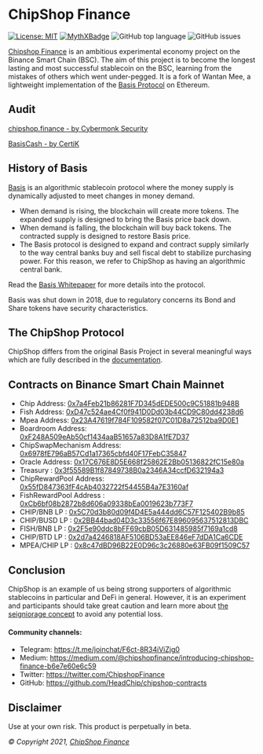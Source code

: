 # ChipShop Finance

[![License: MIT](https://img.shields.io/badge/License-MIT-yellow.svg)](https://opensource.org/licenses/MIT) [![MythXBadge](https://badgen.net/https/api.mythx.io/v1/projects/64fe9c72-2a73-471b-94aa-30225288f328/badge/data?cache=300&icon=https://raw.githubusercontent.com/ConsenSys/mythx-github-badge/main/logo_white.svg)](https://docs.mythx.io/dashboard/github-badges) ![GitHub top language](https://img.shields.io/github/languages/top/HeadChip/chipshop-contracts) ![GitHub issues](https://img.shields.io/github/issues-raw/HeadChip/chipshop-contracts)



[Chipshop Finance](https://chipshop.finance) is an ambitious experimental economy project on the Binance Smart Chain (BSC). The aim of this project is to become the longest lasting and most successful stablecoin on the BSC, learning from the mistakes of others which went under-pegged. It is a fork of Wantan Mee, a lightweight implementation of the [Basis Protocol](https://basis.io) on Ethereum.

## Audit

[chipshop.finance - by Cybermonk Security](https://github.com/HeadChip/chipshop-contracts/blob/master/contracts/CF.Audit.Report.pdf)

[BasisCash - by CertiK](https://www.dropbox.com/s/ed5vxvaple5e740/REP-Basis-Cash-06_11_2020.pdf)

## History of Basis

[Basis](https://basis.io) is an algorithmic stablecoin protocol where the money supply is dynamically adjusted to meet changes in money demand.  

- When demand is rising, the blockchain will create more tokens. The expanded supply is designed to bring the Basis price back down.
- When demand is falling, the blockchain will buy back tokens. The contracted supply is designed to restore Basis price.
- The Basis protocol is designed to expand and contract supply similarly to the way central banks buy and sell fiscal debt to stabilize purchasing power. For this reason, we refer to ChipShop as having an algorithmic central bank.

Read the [Basis Whitepaper](http://basis.io/basis_whitepaper_en.pdf) for more details into the protocol. 

Basis was shut down in 2018, due to regulatory concerns its Bond and Share tokens have security characteristics. 

## The ChipShop Protocol

ChipShop differs from the original Basis Project in several meaningful ways which are fully described in the [documentation](https://chipshop-finance.gitbook.io/chipshop-finance/).

## Contracts on Binance Smart Chain Mainnet

- Chip Address: [0x7a4Feb21b86281F7D345dEDE500c9C51881b948B](https://bscscan.com/address/0x7a4Feb21b86281F7D345dEDE500c9C51881b948B)
- Fish Address: [0xD47c524ae4Cf0f941D0Dd03b44CD9C80dd4238d6](https://bscscan.com/address/0xD47c524ae4Cf0f941D0Dd03b44CD9C80dd4238d6)
- Mpea Address: [0x23A47619f784F109582f07C01D8a72512ba9D0E1](https://bscscan.com/address/0x23A47619f784F109582f07C01D8a72512ba9D0E1)
- Boardroom Address: [0xF248A509eAb50cf1434aaB51657a83D8A1fE7D37](https://bscscan.com/address/0xF248A509eAb50cf1434aaB51657a83D8A1fE7D37)
- ChipSwapMechanism Address: [0x6978fE796aB57Cd1a17365cbfd40F17FebC35847](https://bscscan.com/address/0x6978fE796aB57Cd1a17365cbfd40F17FebC35847)
- Oracle Address: [0x17C676E8D5E668f25862E2Bb05136822fC15e80a](https://bscscan.com/address/0x17C676E8D5E668f25862E2Bb05136822fC15e80a)
- Treasury : [0x3f55589B1f87849738B0a2346A34ccfD632194a3](https://bscscan.com/address/0x3f55589B1f87849738B0a2346A34ccfD632194a3)
- ChipRewardPool Address: [0x55fD847363fF4cAb4032722f54455B4a7E3160af](https://bscscan.com/address/0x55fD847363fF4cAb4032722f54455B4a7E3160af)
- FishRewardPool Address : [0xCb6bf08b2872b8d606a09338bEa0019623b773F7](https://bscscan.com/address/0xCb6bf08b2872b8d606a09338bEa0019623b773F7)
- CHIP/BNB LP : [0x5C70d3b80d09f4D4E5a444dd6C57F125402B9b85](https://bscscan.com/address/0x5C70d3b80d09f4D4E5a444dd6C57F125402B9b85)
- CHIP/BUSD LP : [0x2BB44bad04D3c33556f67E896095637512813DBC](https://bscscan.com/address/0x2BB44bad04D3c33556f67E896095637512813DBC)
- FISH/BNB LP : [0x2F5e90ddc8bFF69cbB05D631485985f7169a1cd8](https://bscscan.com/address/0x2F5e90ddc8bFF69cbB05D631485985f7169a1cd8)
- CHIP/BTD LP : [0x2d7a4246818AF5106BD53aEE846eF7dDA1Ca6CDE](https://bscscan.com/address/0x2d7a4246818AF5106BD53aEE846eF7dDA1Ca6CDE)
- MPEA/CHIP LP : [0x8c47dBD96B22E0D96c3c26880e63FB09f1509C57](https://bscscan.com/address/0x8c47dBD96B22E0D96c3c26880e63FB09f1509C57)

## Conclusion

ChipShop is an example of us being strong supporters of algorithmic stablecoins in particular and DeFi in general. However, it is an experiment and participants should take great caution and learn more about [the seigniorage concept](https://blog.bitmex.com/wp-content/uploads/2018/06/A-Note-on-Cryptocurrency-Stabilisation-Seigniorage-Shares.pdf) to avoid any potential loss.

#### Community channels:

- Telegram: https://t.me/joinchat/F6ct-8R34iViZjg0
- Medium: https://medium.com/@chipshopfinance/introducing-chipshop-finance-b6e7e60e6c59
- Twitter: https://twitter.com/ChipshopFinance
- GitHub: https://github.com/HeadChip/chipshop-contracts

## Disclaimer

Use at your own risk. This product is perpetually in beta.

_© Copyright 2021, [ChipShop Finance](https://chipshop.finance)_
